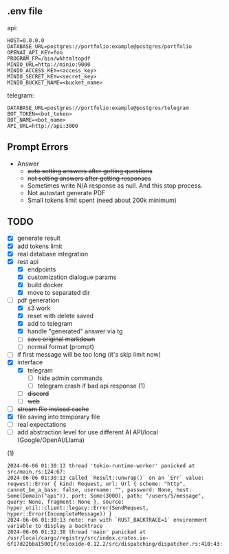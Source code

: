 ## .env file
api:
```text
HOST=0.0.0.0
DATABASE_URL=postgres://portfolio:example@postgres/portfolio
OPENAI_API_KEY=foo
PROGRAM_FP=/bin/wkhtmltopdf
MINIO_URL=http://minio:9000
MINIO_ACCESS_KEY=<access_key>
MINIO_SECRET_KEY=<secret_key>
MINIO_BUCKET_NAME=<bucket_name>
```

telegram:
```text
DATABASE_URL=postgres://portfolio:example@postgres/telegram
BOT_TOKEN=<bot_token>
BOT_NAME=<bot_name>
API_URL=http://api:3000
```

## Prompt Errors
- Answer
  - ~~auto setting answers after getting questions~~  
  - ~~not setting answers after getting responses~~  
  - Sometimes write N/A response as null. And this stop process.
  - Not autostart generate PDF
  - Small tokens limit spent (need about 200k minimum)


## TODO
- [x] generate result
- [x] add tokens limit
- [x] real database integration
- [x] rest api
  - [x] endpoints
  - [x] customization dialogue params
  - [x] build docker
  - [x] move to separated dir
- [ ] pdf generation
  - [x] s3 work
  - [x] reset with delete saved
  - [x] add to telegram
  - [x] handle "generated" answer via tg
  - [ ] ~~save original markdown~~
  - [ ] normal format (prompt)
- [ ] if first message will be too long (it's skip limit now)
- [x] interface
  - [x] telegram
    - [ ] hide admin commands
    - [ ] telegram crash if bad api response (1)
  - [ ] ~~discord~~
  - [ ] ~~web~~
- [ ] ~~stream file instead cache~~
- [x] file saving into temporary file
- [ ] real expectations
- [ ] add abstraction level for use different AI API/local (Google/OpenAI/Llama)

(1)
```text
2024-06-06 01:30:13 thread 'tokio-runtime-worker' panicked at src/main.rs:124:67:
2024-06-06 01:30:13 called `Result::unwrap()` on an `Err` value: reqwest::Error { kind: Request, url: Url { scheme: "http", cannot_be_a_base: false, username: "", password: None, host: Some(Domain("api")), port: Some(3000), path: "/users/5/message", query: None, fragment: None }, source: hyper_util::client::legacy::Error(SendRequest, hyper::Error(IncompleteMessage)) }
2024-06-06 01:30:13 note: run with `RUST_BACKTRACE=1` environment variable to display a backtrace
2024-06-06 01:32:38 thread 'main' panicked at /usr/local/cargo/registry/src/index.crates.io-6f17d22bba15001f/teloxide-0.12.2/src/dispatching/dispatcher.rs:410:43:
```